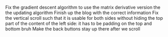 Fix the gradient descent algorithm to use the matrix derivative version the the updating algorithm 
Finish up the blog with the correct information 
Fix the vertical scroll such that it is usable for both sides without hiding the top part of the content of the left side: it has to be padding on the top and bottom bruh
Make the back buttons stay up there after we scroll